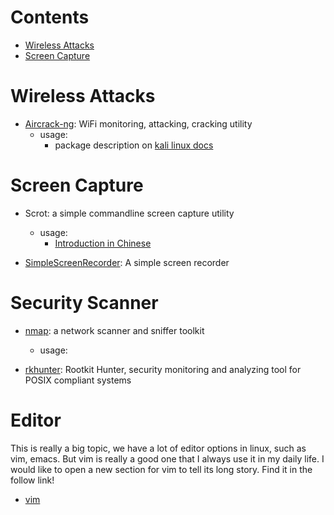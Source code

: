 # Contents
- [Wireless Attacks](#wireless-attacks)
- [Screen Capture](#screen-capture)

# Wireless Attacks
- [Aircrack-ng](http://www.aircrack-ng.org/): WiFi monitoring, attacking, cracking utility
  * usage:
    - package description on [kali linux docs](https://tools.kali.org/wireless-attacks/aircrack-ng)

# Screen Capture
- Scrot: a simple commandline screen capture utility
  * usage:
    - [Introduction in Chinese](https://github.com/LinuxTOY/linuxtoy.org/blob/master/content/mastering-scrot.md)

- [SimpleScreenRecorder](https://www.maartenbaert.be/simplescreenrecorder): A simple screen recorder

# Security Scanner
- [nmap](https://nmap.org/): a network scanner and sniffer toolkit
  * usage:

- [rkhunter](http://rkhunter.sourceforge.net/): Rootkit Hunter, security monitoring and analyzing tool for POSIX compliant systems
 
# Editor
  This is really a big topic, we have a lot of editor options in linux, such as vim, emacs. But vim is really a good one that I always use it in my daily life. I would like to open a new section for vim to tell its long story. Find it in the follow link!
  - [vim](vim-editor)

